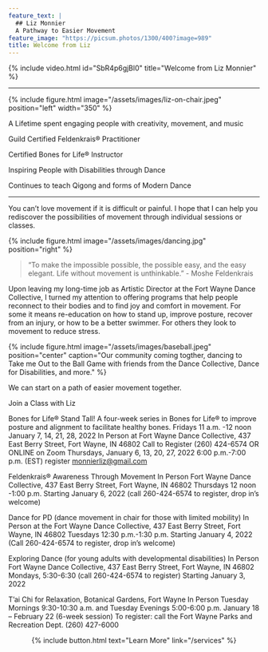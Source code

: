 ```yaml
---
feature_text: |
  ## Liz Monnier
  A Pathway to Easier Movement
feature_image: "https://picsum.photos/1300/400?image=989"
title: Welcome from Liz
---
```


{% include video.html id="SbR4p6gjBl0" title="Welcome from Liz Monnier" %}

<hr/>

{% include figure.html image="/assets/images/liz-on-chair.jpeg" position="left" width="350" %}

A Lifetime spent engaging people with creativity, movement, and music

Guild Certified Feldenkrais® Practitioner

Certified Bones for Life® Instructor

Inspiring People with Disabilities through Dance

Continues to teach Qigong and forms of Modern Dance

<hr/>


You can’t love movement if it is difficult or painful. I hope that I can help you
rediscover the possibilities of movement through individual sessions or classes.

{% include figure.html image="/assets/images/dancing.jpg" position="right" %}

> “To make the impossible possible, the possible easy, and the easy elegant. Life
without movement is unthinkable.” - Moshe Feldenkrais

Upon leaving my long-time job as Artistic Director at the Fort Wayne Dance
Collective, I turned my attention to offering programs that help people reconnect to
their bodies and to find joy and comfort in movement. For some it means re-education on how to stand up, improve posture, recover from an injury, or how to
be a better swimmer. For others they look to movement to reduce stress.

{% include figure.html image="/assets/images/baseball.jpeg" position="center" caption="Our community coming togther, dancing to Take me Out to the Ball Game with friends from the Dance Collective, Dance for Disabilities, and more." %}

We can start on a path of easier movement together.

Join a Class with Liz 

Bones for Life® Stand Tall!
A four-week series in Bones for Life® to improve posture and alignment to facilitate healthy bones.
Fridays 11 a.m. -12 noon 
January 7, 14, 21, 28, 2022
In Person at Fort Wayne Dance Collective, 
437 East Berry Street, Fort Wayne, IN 46802
Call to Register (260) 424-6574
OR
ONLINE on Zoom
Thursdays, January 6, 13, 20, 27, 2022
6:00 p.m.-7:00 p.m. (EST)
register monnierliz@gmail.com

Feldenkrais® Awareness Through Movement In Person
Fort Wayne Dance Collective, 437 East Berry Street, Fort Wayne, IN 46802
Thursdays 12 noon -1:00 p.m. 
Starting January 6, 2022 (call 260-424-6574 to register, drop in’s welcome)

Dance for PD (dance movement in chair for those with limited mobility) 
In Person at the Fort Wayne Dance Collective, 437 East Berry Street, Fort Wayne, IN 46802
Tuesdays 12:30 p.m.-1:30 p.m. 
Starting January 4, 2022 (Call 260-424-6574 to register, drop in’s welcome)

Exploring Dance (for young adults with developmental disabilities) In Person
Fort Wayne Dance Collective, 437 East Berry Street, Fort Wayne, IN 46802
Mondays, 5:30-6:30 (call 260-424-6574 to register)
Starting January 3, 2022

T’ai Chi for Relaxation, Botanical Gardens, Fort Wayne In Person
Tuesday Mornings 9:30-10:30 a.m. and Tuesday Evenings 5:00-6:00 p.m.
January 18 – February 22 (6-week session) 
To register: call the Fort Wayne Parks and Recreation Dept. (260) 427-6000







<p style="text-align: center;">{% include button.html text="Learn More" link="/services" %}</p>
